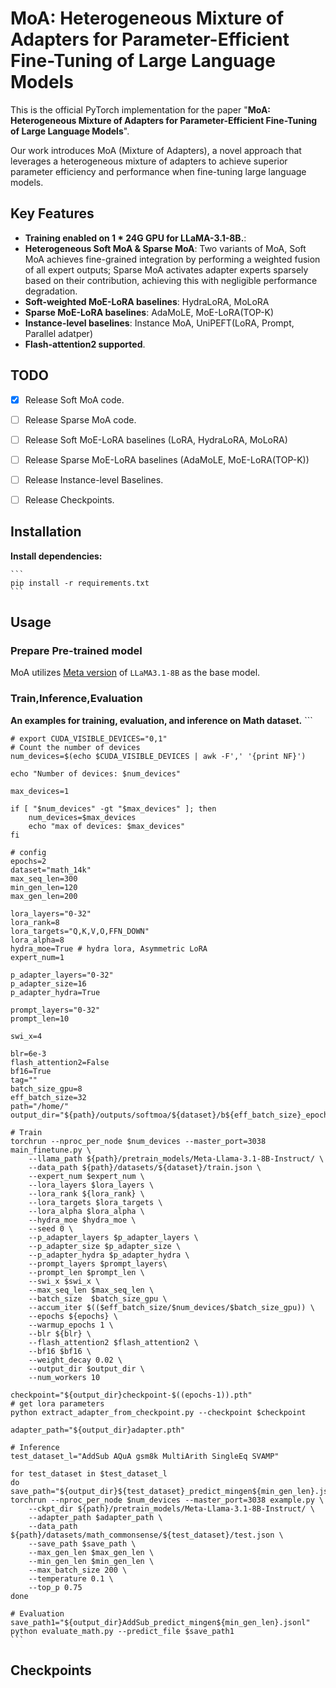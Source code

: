 # MoA: Heterogeneous Mixture of Adapters for Parameter-Efficient Fine-Tuning of Large Language Models

<!-- [![arXiv](https://img.shields.io/badge/arXiv-xxxx.xxxxxx-b31b1b.svg)](https://arxiv.org/abs/xxxx.xxxxxx) [![License: MIT](https://img.shields.io/badge/License-MIT-yellow.svg)](https://opensource.org/licenses/MIT) **[Paper Link (if published)]** | **[Project Demo (if applicable)]** | **[Hugging Face Model (if applicable)]** -->

This is the official PyTorch implementation for the paper "**MoA: Heterogeneous Mixture of Adapters for Parameter-Efficient Fine-Tuning of Large Language Models**".

Our work introduces MoA (Mixture of Adapters), a novel approach that leverages a heterogeneous mixture of adapters to achieve superior parameter efficiency and performance when fine-tuning large language models.

## Key Features
* **Training enabled on 1 *  24G GPU for LLaMA-3.1-8B.**: 
* **Heterogeneous Soft MoA & Sparse MoA**: 
Two variants of MoA,
Soft MoA achieves fine-grained integration by performing a weighted fusion of all expert outputs;
Sparse MoA activates adapter experts sparsely based on their contribution, achieving this with negligible performance degradation.
* **Soft-weighted MoE-LoRA baselines**:  HydraLoRA, MoLoRA
* **Sparse MoE-LoRA baselines**: AdaMoLE, MoE-LoRA(TOP-K)
* **Instance-level baselines**: Instance MoA, UniPEFT(LoRA, Prompt, Parallel adatper)
* **Flash-attention2 supported**.


## TODO

- [x] Release Soft MoA code.
- [ ] Release Sparse MoA code.
- [ ] Release Soft MoE-LoRA baselines (LoRA, HydraLoRA, MoLoRA)
- [ ] Release Sparse MoE-LoRA baselines (AdaMoLE, MoE-LoRA(TOP-K))
- [ ] Release Instance-level Baselines.
- [ ] Release Checkpoints.


## Installation
**Install dependencies:**

    ```
    pip install -r requirements.txt
    ```

## Usage

### Prepare Pre-trained model
MoA utilizes [Meta version](https://huggingface.co/meta-llama/Llama-3.1-8B-Instruct/tree/main/original) of `LLaMA3.1-8B` as the base model.


### Train,Inference,Evaluation
**An examples for training, evaluation, and inference on Math dataset.**
    ```

    # export CUDA_VISIBLE_DEVICES="0,1"
    # Count the number of devices
    num_devices=$(echo $CUDA_VISIBLE_DEVICES | awk -F',' '{print NF}')

    echo "Number of devices: $num_devices"

    max_devices=1

    if [ "$num_devices" -gt "$max_devices" ]; then
        num_devices=$max_devices
        echo "max of devices: $max_devices"
    fi

    # config
    epochs=2
    dataset="math_14k"
    max_seq_len=300
    min_gen_len=120
    max_gen_len=200

    lora_layers="0-32"
    lora_rank=8
    lora_targets="Q,K,V,O,FFN_DOWN"
    lora_alpha=8
    hydra_moe=True # hydra lora, Asymmetric LoRA
    expert_num=1

    p_adapter_layers="0-32"
    p_adapter_size=16
    p_adapter_hydra=True

    prompt_layers="0-32"
    prompt_len=10

    swi_x=4

    blr=6e-3
    flash_attention2=False
    bf16=True
    tag=""
    batch_size_gpu=8
    eff_batch_size=32
    path="/home/"
    output_dir="${path}/outputs/softmoa/${dataset}/b${eff_batch_size}_epoch${epochs}_warme1_loralayers${lora_layers}_lorar${lora_rank}_lora${lora_targets}_alpha${lora_alpha}_expertnum${expert_num}_hydra${hydra_moe}_padapter_layers${p_adapter_layers}_padaptersize${p_adapter_size}_padapterhydra${p_adapter_hydra}_prompt_layers${prompt_layers}_prompt_len${prompt_len}_swi_x${swi_x}_blr${blr}_maxseq${max_seq_len}_flashatt2${flash_attention2}_bf16${bf16}_${tag}/"

    # Train
    torchrun --nproc_per_node $num_devices --master_port=3038 main_finetune.py \
        --llama_path ${path}/pretrain_models/Meta-Llama-3.1-8B-Instruct/ \
        --data_path ${path}/datasets/${dataset}/train.json \
        --expert_num $expert_num \
        --lora_layers $lora_layers \
        --lora_rank ${lora_rank} \
        --lora_targets $lora_targets \
        --lora_alpha $lora_alpha \
        --hydra_moe $hydra_moe \
        --seed 0 \
        --p_adapter_layers $p_adapter_layers \
        --p_adapter_size $p_adapter_size \
        --p_adapter_hydra $p_adapter_hydra \
        --prompt_layers $prompt_layers\
        --prompt_len $prompt_len \
        --swi_x $swi_x \
        --max_seq_len $max_seq_len \
        --batch_size  $batch_size_gpu \
        --accum_iter $(($eff_batch_size/$num_devices/$batch_size_gpu)) \
        --epochs ${epochs} \
        --warmup_epochs 1 \
        --blr ${blr} \
        --flash_attention2 $flash_attention2 \
        --bf16 $bf16 \
        --weight_decay 0.02 \
        --output_dir $output_dir \
        --num_workers 10

    checkpoint="${output_dir}checkpoint-$((epochs-1)).pth"
    # get lora parameters
    python extract_adapter_from_checkpoint.py --checkpoint $checkpoint

    adapter_path="${output_dir}adapter.pth"

    # Inference
    test_dataset_l="AddSub AQuA gsm8k MultiArith SingleEq SVAMP"

    for test_dataset in $test_dataset_l
    do
    save_path="${output_dir}${test_dataset}_predict_mingen${min_gen_len}.jsonl"
    torchrun --nproc_per_node $num_devices --master_port=3038 example.py \
        --ckpt_dir ${path}/pretrain_models/Meta-Llama-3.1-8B-Instruct/ \
        --adapter_path $adapter_path \
        --data_path ${path}/datasets/math_commonsense/${test_dataset}/test.json \
        --save_path $save_path \
        --max_gen_len $max_gen_len \
        --min_gen_len $min_gen_len \
        --max_batch_size 200 \
        --temperature 0.1 \
        --top_p 0.75
    done

    # Evaluation
    save_path1="${output_dir}AddSub_predict_mingen${min_gen_len}.jsonl"
    python evaluate_math.py --predict_file $save_path1
    ```

## Checkpoints

